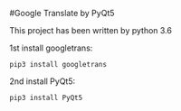 #Google Translate by PyQt5

This project has been written by python 3.6

  1st install googletrans:

    pip3 install googletrans
  
  2nd install PyQt5:
 
    pip3 install PyQt5
